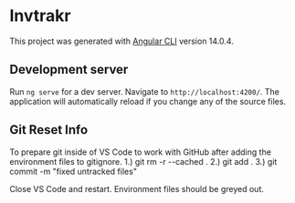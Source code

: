 # Invtrakr

This project was generated with [Angular CLI](https://github.com/angular/angular-cli) version 14.0.4.

## Development server

Run `ng serve` for a dev server. Navigate to `http://localhost:4200/`. The application will automatically reload if you change any of the source files.

## Git Reset Info

To prepare git inside of VS Code to work with GitHub after adding the environment files to gitignore.
1.) git rm -r --cached .
2.) git add .
3.) git commit -m "fixed untracked files"

Close VS Code and restart. Environment files should be greyed out.
